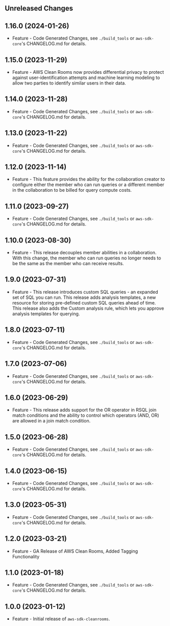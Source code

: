 Unreleased Changes
------------------

1.16.0 (2024-01-26)
------------------

* Feature - Code Generated Changes, see `./build_tools` or `aws-sdk-core`'s CHANGELOG.md for details.

1.15.0 (2023-11-29)
------------------

* Feature - AWS Clean Rooms now provides differential privacy to protect against user-identification attempts and machine learning modeling to allow two parties to identify similar users in their data.

1.14.0 (2023-11-28)
------------------

* Feature - Code Generated Changes, see `./build_tools` or `aws-sdk-core`'s CHANGELOG.md for details.

1.13.0 (2023-11-22)
------------------

* Feature - Code Generated Changes, see `./build_tools` or `aws-sdk-core`'s CHANGELOG.md for details.

1.12.0 (2023-11-14)
------------------

* Feature - This feature provides the ability for the collaboration creator to configure either the member who can run queries or a different member in the collaboration to be billed for query compute costs.

1.11.0 (2023-09-27)
------------------

* Feature - Code Generated Changes, see `./build_tools` or `aws-sdk-core`'s CHANGELOG.md for details.

1.10.0 (2023-08-30)
------------------

* Feature - This release decouples member abilities in a collaboration. With this change, the member who can run queries no longer needs to be the same as the member who can receive results.

1.9.0 (2023-07-31)
------------------

* Feature - This release introduces custom SQL queries - an expanded set of SQL you can run. This release adds analysis templates, a new resource for storing pre-defined custom SQL queries ahead of time. This release also adds the Custom analysis rule, which lets you approve analysis templates for querying.

1.8.0 (2023-07-11)
------------------

* Feature - Code Generated Changes, see `./build_tools` or `aws-sdk-core`'s CHANGELOG.md for details.

1.7.0 (2023-07-06)
------------------

* Feature - Code Generated Changes, see `./build_tools` or `aws-sdk-core`'s CHANGELOG.md for details.

1.6.0 (2023-06-29)
------------------

* Feature - This release adds support for the OR operator in RSQL join match conditions and the ability to control which operators (AND, OR) are allowed in a join match condition.

1.5.0 (2023-06-28)
------------------

* Feature - Code Generated Changes, see `./build_tools` or `aws-sdk-core`'s CHANGELOG.md for details.

1.4.0 (2023-06-15)
------------------

* Feature - Code Generated Changes, see `./build_tools` or `aws-sdk-core`'s CHANGELOG.md for details.

1.3.0 (2023-05-31)
------------------

* Feature - Code Generated Changes, see `./build_tools` or `aws-sdk-core`'s CHANGELOG.md for details.

1.2.0 (2023-03-21)
------------------

* Feature - GA Release of AWS Clean Rooms, Added Tagging Functionality

1.1.0 (2023-01-18)
------------------

* Feature - Code Generated Changes, see `./build_tools` or `aws-sdk-core`'s CHANGELOG.md for details.

1.0.0 (2023-01-12)
------------------

* Feature - Initial release of `aws-sdk-cleanrooms`.

